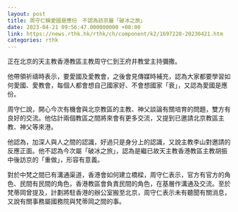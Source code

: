 ```yaml
---
layout: post
title: 周守仁稱愛國是應份　不認為訪京屬「破冰之旅」
date: 2023-04-21 09:56:47.000000000 +08:00
link: https://news.rthk.hk/rthk/ch/component/k2/1697220-20230421.htm
categories: rthk
---
```


正在北京的天主教香港教區主教周守仁到王府井教堂主持彌撒。

他帶領祈禱時表示，要愛國及愛教會，之後會見傳媒時補充，認為大家都要學習如何愛國、愛教會，每個人都會想自己國家好、不會想國家「衰」，又認為愛國是應份。

周守仁說，開心今次有機會與北京教區的主教、神父談論有關培育的問題，雙方有良好的交流。他估計兩個教區之間將來會有更多交流，又提到已邀請北京教區主教、神父等來港。

他認為，加深人與人之間的認識，好過只是身分上的認識，又說主教李山對邀請的反應正面。他不認為今次屬「破冰之旅」，認為是繼已故天主教香港教區主教胡振中後訪京的「重做」，形容有意義。

對於中梵之間已有溝通渠道，香港會如何建立橋樑，周守仁表示，官方有官方的角色、民間有民間的角色，香港教區會負責民間的角色，在基層作溝通及交流。至於梵蒂岡曾提及，計劃將駐香港的辦公室搬至北京，周守仁表示未有聽聞有關消息，又說有關事務屬國務院與梵蒂岡之間的事。
